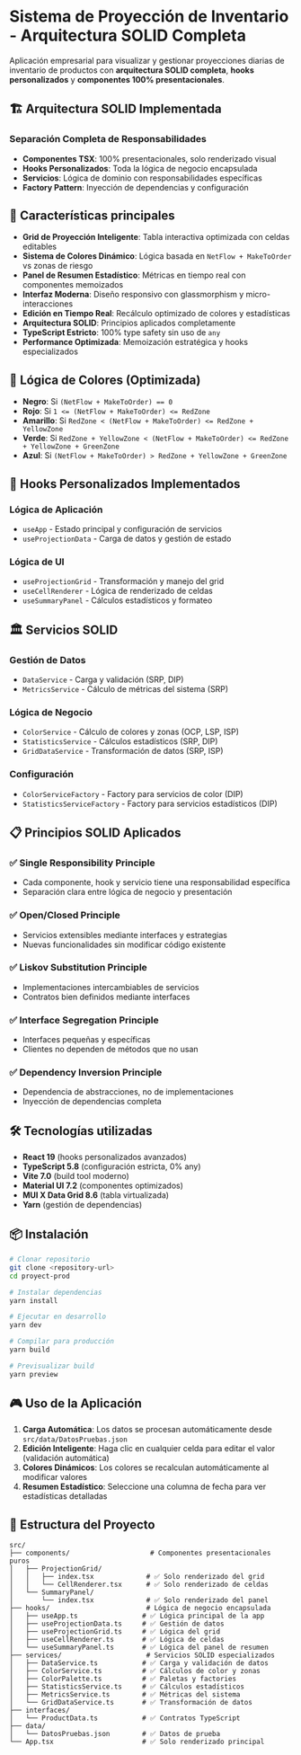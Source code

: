 # Sistema de Proyección de Inventario - Arquitectura SOLID Completa

Aplicación empresarial para visualizar y gestionar proyecciones diarias de inventario de productos con **arquitectura SOLID completa**, **hooks personalizados** y **componentes 100% presentacionales**.

## 🏗️ Arquitectura SOLID Implementada

### **Separación Completa de Responsabilidades**

- **Componentes TSX**: 100% presentacionales, solo renderizado visual
- **Hooks Personalizados**: Toda la lógica de negocio encapsulada
- **Servicios**: Lógica de dominio con responsabilidades específicas
- **Factory Pattern**: Inyección de dependencias y configuración

## 🚀 Características principales

- **Grid de Proyección Inteligente**: Tabla interactiva optimizada con celdas editables
- **Sistema de Colores Dinámico**: Lógica basada en `NetFlow + MakeToOrder` vs zonas de riesgo
- **Panel de Resumen Estadístico**: Métricas en tiempo real con componentes memoizados
- **Interfaz Moderna**: Diseño responsivo con glassmorphism y micro-interacciones
- **Edición en Tiempo Real**: Recálculo optimizado de colores y estadísticas
- **Arquitectura SOLID**: Principios aplicados completamente
- **TypeScript Estricto**: 100% type safety sin uso de `any`
- **Performance Optimizada**: Memoización estratégica y hooks especializados

## 🎯 Lógica de Colores (Optimizada)

- **Negro**: Si `(NetFlow + MakeToOrder) == 0`
- **Rojo**: Si `1 <= (NetFlow + MakeToOrder) <= RedZone`
- **Amarillo**: Si `RedZone < (NetFlow + MakeToOrder) <= RedZone + YellowZone`
- **Verde**: Si `RedZone + YellowZone < (NetFlow + MakeToOrder) <= RedZone + YellowZone + GreenZone`
- **Azul**: Si `(NetFlow + MakeToOrder) > RedZone + YellowZone + GreenZone`

## 🔧 Hooks Personalizados Implementados

### **Lógica de Aplicación**
- `useApp` - Estado principal y configuración de servicios
- `useProjectionData` - Carga de datos y gestión de estado

### **Lógica de UI**
- `useProjectionGrid` - Transformación y manejo del grid
- `useCellRenderer` - Lógica de renderizado de celdas  
- `useSummaryPanel` - Cálculos estadísticos y formateo

## 🏛️ Servicios SOLID

### **Gestión de Datos**
- `DataService` - Carga y validación (SRP, DIP)
- `MetricsService` - Cálculo de métricas del sistema (SRP)

### **Lógica de Negocio**
- `ColorService` - Cálculo de colores y zonas (OCP, LSP, ISP)
- `StatisticsService` - Cálculos estadísticos (SRP, DIP)
- `GridDataService` - Transformación de datos (SRP, ISP)

### **Configuración**
- `ColorServiceFactory` - Factory para servicios de color (DIP)
- `StatisticsServiceFactory` - Factory para servicios estadísticos (DIP)

## 📋 Principios SOLID Aplicados

### ✅ **S**ingle Responsibility Principle
- Cada componente, hook y servicio tiene una responsabilidad específica
- Separación clara entre lógica de negocio y presentación

### ✅ **O**pen/Closed Principle  
- Servicios extensibles mediante interfaces y estrategias
- Nuevas funcionalidades sin modificar código existente

### ✅ **L**iskov Substitution Principle
- Implementaciones intercambiables de servicios
- Contratos bien definidos mediante interfaces

### ✅ **I**nterface Segregation Principle
- Interfaces pequeñas y específicas
- Clientes no dependen de métodos que no usan

### ✅ **D**ependency Inversion Principle
- Dependencia de abstracciones, no de implementaciones
- Inyección de dependencias completa

## 🛠 Tecnologías utilizadas

- **React 19** (hooks personalizados avanzados)
- **TypeScript 5.8** (configuración estricta, 0% any)
- **Vite 7.0** (build tool moderno)
- **Material UI 7.2** (componentes optimizados)
- **MUI X Data Grid 8.6** (tabla virtualizada)
- **Yarn** (gestión de dependencias)

## 📦 Instalación

```bash
# Clonar repositorio
git clone <repository-url>
cd proyect-prod

# Instalar dependencias
yarn install

# Ejecutar en desarrollo
yarn dev

# Compilar para producción
yarn build

# Previsualizar build
yarn preview
```

## 🎮 Uso de la Aplicación

1. **Carga Automática**: Los datos se procesan automáticamente desde `src/data/DatosPruebas.json`
2. **Edición Inteligente**: Haga clic en cualquier celda para editar el valor (validación automática)
3. **Colores Dinámicos**: Los colores se recalculan automáticamente al modificar valores
4. **Resumen Estadístico**: Seleccione una columna de fecha para ver estadísticas detalladas

## 📁 Estructura del Proyecto

```
src/
├── components/                    # Componentes presentacionales puros
│   ├── ProjectionGrid/
│   │   ├── index.tsx             # ✅ Solo renderizado del grid
│   │   └── CellRenderer.tsx      # ✅ Solo renderizado de celdas
│   └── SummaryPanel/
│       └── index.tsx             # ✅ Solo renderizado del panel
├── hooks/                        # Lógica de negocio encapsulada
│   ├── useApp.ts                # ✅ Lógica principal de la app
│   ├── useProjectionData.ts     # ✅ Gestión de datos
│   ├── useProjectionGrid.ts     # ✅ Lógica del grid
│   ├── useCellRenderer.ts       # ✅ Lógica de celdas
│   └── useSummaryPanel.ts       # ✅ Lógica del panel de resumen
├── services/                     # Servicios SOLID especializados
│   ├── DataService.ts           # ✅ Carga y validación de datos
│   ├── ColorService.ts          # ✅ Cálculos de color y zonas
│   ├── ColorPalette.ts          # ✅ Paletas y factories
│   ├── StatisticsService.ts     # ✅ Cálculos estadísticos
│   ├── MetricsService.ts        # ✅ Métricas del sistema
│   └── GridDataService.ts       # ✅ Transformación de datos
├── interfaces/
│   └── ProductData.ts           # ✅ Contratos TypeScript
├── data/
│   └── DatosPruebas.json        # ✅ Datos de prueba
└── App.tsx                      # ✅ Solo renderizado principal
```
